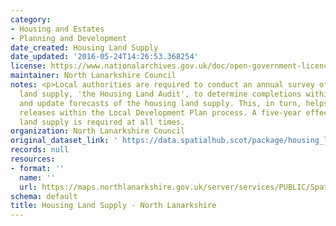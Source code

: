 ```yaml
---
category:
- Housing and Estates
- Planning and Development
date_created: Housing Land Supply
date_updated: '2016-05-24T14:26:53.368254'
license: https://www.nationalarchives.gov.uk/doc/open-government-licence/version/3/
maintainer: North Lanarkshire Council
notes: <p>Local authorities are required to conduct an annual survey of the housing
  land supply, 'the Housing Land Audit', to determine completions within the timeframe
  and update forecasts of the housing land supply. This, in turn, helps inform land
  releases within the Local Development Plan process. A five-year effective housing
  land supply is required at all times.                                                                                                                                                                                                                                                                                                                                                                                                                                                                                                                                                                                                                                                                                                                                                                                                                                                                                                                                                                                                                                                                                                                                                                                                                                                                                                                                                                                                                                                                                                                                                                                                                                                                                                               </p>
organization: North Lanarkshire Council
original_dataset_link: ' https://data.spatialhub.scot/package/housing_land_supply-nl'
records: null
resources:
- format: ''
  name: ''
  url: https://maps.northlanarkshire.gov.uk/server/services/PUBLIC/SpatialHubLayers/MapServer/WFSServer?request=GetCapabilities&service=WFS
schema: default
title: Housing Land Supply - North Lanarkshire
---
```

